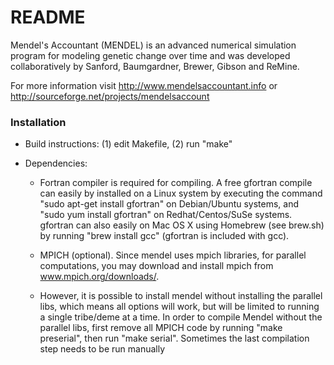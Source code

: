# README #

Mendel's Accountant (MENDEL) is an advanced numerical simulation program for modeling genetic change over time and was developed collaboratively by Sanford, Baumgardner, Brewer, Gibson and ReMine.

For more information visit http://www.mendelsaccountant.info or http://sourceforge.net/projects/mendelsaccount

### Installation ###

* Build instructions: (1) edit Makefile, (2) run "make"

* Dependencies:  

  - Fortran compiler is required for compiling.  A free gfortran compile can easily by installed on a Linux system by executing the command "sudo apt-get install gfortran" on Debian/Ubuntu systems, and "sudo yum install gfortran" on Redhat/Centos/SuSe systems.  gfortran can also easily on Mac OS X using Homebrew (see brew.sh) by running "brew install gcc" (gfortran is included with gcc).

  - MPICH (optional). Since mendel uses mpich libraries, for parallel computations, you may download and install mpich from www.mpich.org/downloads/.  

  - However, it is possible to install mendel without installing the parallel libs, which means all options will work, but will be limited to running a single tribe/deme at a time. In order to compile Mendel without the parallel libs, first remove all MPICH code by running "make preserial", then run "make serial".  Sometimes the last compilation step needs to be run manually